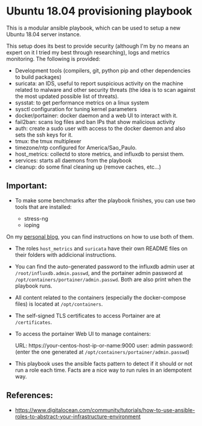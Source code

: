 # Ubuntu 18.04 provisioning playbook

This is a modular ansible playbook, which can be used to setup a new Ubuntu 18.04 server instance.

This setup does its best to provide security (although I'm by no means an expert on it I tried my best through researching), logs and metrics monitoring. The following is provided:

- Development tools (compilers, git, python pip and other dependencies to build packages)
- suricata: an IDS, useful to report suspicious activity on the machine related to malware and other security threats (the idea is to scan against the most updated possible list of threats).
- sysstat: to get performance metrics on a linux system
- sysctl configuration for tuning kernel parameters
- docker/portainer: docker daemon and a web UI to interact with it.
- fail2ban: scans log files and ban IPs that show malicious activity
- auth: create a sudo user with access to the docker daemon and also sets the ssh keys for it.
- tmux: the tmux multiplexer
- timezone/ntp configured for America/Sao_Paulo.
- host_metrics: collectd to store metrics, and influxdb to persist them.
- services: starts all daemons from the playbook
- cleanup: do some final cleaning up (remove caches, etc...)


## Important:

- To make some benchmarks after the playbook finishes, you can use two tools
  that are installed:

    - stress-ng
    - ioping

On my [personal blog](https://tiagopr.nl), you can find instructions on how to
use both of them.

- The roles `host_metrics` and `suricata` have their own README files on their folders with addicional instructions.

- You can find the auto-generated password to the influxdb admin user at `/root/influxdb.admin.passwd`, and the portainer admin password at `/opt/containers/portainer/admin.passwd`. Both are also print when the playbook runs.

- All content related to the containers (especially the docker-compose files) is located at `/opt/containers`.

- The self-signed TLS certificates to access Portainer are at `/certificates`.

- To access the portainer Web UI to manage containers:

    URL: https://your-centos-host-ip-or-name:9000
    user: admin
    password: (enter the one generated at `/opt/containers/portainer/admin.passwd`)

- This playbook uses the ansible facts pattern to detect if it should or not run a role each time.
  Facts are a nice way to run rules in an idempotent way.

## References:
- https://www.digitalocean.com/community/tutorials/how-to-use-ansible-roles-to-abstract-your-infrastructure-environment

